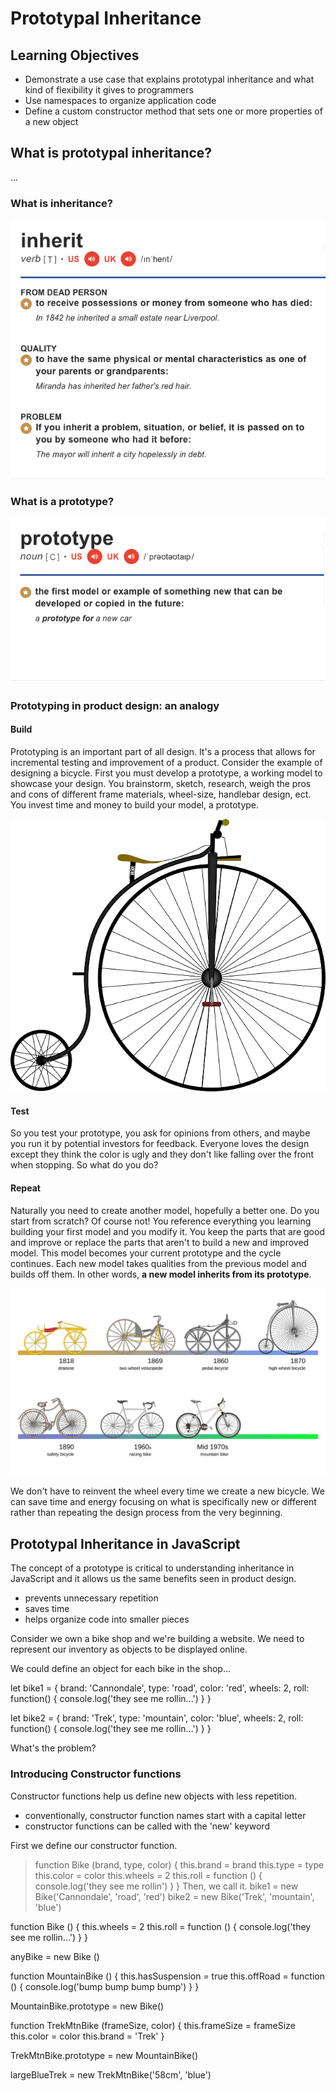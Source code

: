 # Prototypal Inheritance

## Learning Objectives
- Demonstrate a use case that explains prototypal inheritance and what kind of flexibility it gives to programmers
- Use namespaces to organize application code
- Define a custom constructor method that sets one or more properties of a new object

## What is prototypal inheritance?
...
### What is inheritance?
![alt text](./images/inheritance_def.png "inheritance definitions")

### What is a prototype?

![alt text](./images/prototype_def.png "prototype definition")

### Prototyping in product design: an analogy
#### Build
Prototyping is an important part of all design. It's a process that allows for incremental testing and improvement of a product. Consider the example of designing a bicycle. First you must develop a prototype, a working model to showcase your design. You brainstorm, sketch, research, weigh the pros and cons of different frame materials, wheel-size, handlebar design, ect. You invest time and money to build your model, a prototype.

![alt text](./images/highwheel_bike.png "highwheel bike")

#### Test
So you test your prototype, you ask for opinions from others, and maybe you run it by potential investors for feedback. Everyone loves the design except they think the color is ugly and they don't like falling over the front when stopping. So what do you do? 

#### Repeat
Naturally you need to create another model, hopefully a better one. Do you start from scratch? Of course not! You reference everything you learning building your first model and you modify it. You keep the parts that are good and improve or replace the parts that aren't to build a new and improved model. This model becomes your current prototype and the cycle continues. Each new model takes qualities from the previous model and builds off them. In other words, __a new model inherits from its prototype__. 

![alt text](./images/bicycle_evolution.svg "evolution of the bicycle")

We don't have to reinvent the wheel every time we create a new bicycle. We can save time and energy focusing on what is specifically new or different rather than repeating the design process from the very beginning.

## Prototypal Inheritance in JavaScript

The concept of a prototype is critical to understanding inheritance in JavaScript and it allows us the same benefits seen in product design.
- prevents unnecessary repetition
- saves time
- helps organize code into smaller pieces

Consider we own a bike shop and we're building a website. We need to represent our inventory as objects to be displayed online.

We could define an object for each bike in the shop...

let bike1 = {
  brand: 'Cannondale',
  type: 'road',
  color: 'red',
  wheels: 2,
	roll: function() {
    console.log('they see me rollin...')
  }
}

let bike2 = {
  brand: 'Trek',
  type: 'mountain',
  color: 'blue',
  wheels: 2,
	roll: function() {
    console.log('they see me rollin...')
  }
}

What's the problem?

### Introducing Constructor functions

Constructor functions help us define new objects with less repetition.
- conventionally, constructor function names start with a capital letter
- constructor functions can be called with the 'new' keyword

First we define our constructor function.
>function Bike (brand, type, color) {
>  this.brand = brand
>  this.type = type
>  this.color = color
>  this.wheels = 2
>  this.roll = function () {
>    console.log('they see me rollin')
>  }
>} 
Then, we call it.
>bike1 = new Bike('Cannondale', 'road', 'red')
>bike2 = new Bike('Trek', 'mountain', 'blue')


function Bike () {
	this.wheels = 2
	this.roll = function () {
		console.log('they see me rollin...')
    }
}

anyBike = new Bike ()

function MountainBike () {
	this.hasSuspension = true
	this.offRoad = function () {
		console.log('bump bump bump bump')
    }
}

MountainBike.prototype = new Bike()

function TrekMtnBike (frameSize, color) {
	this.frameSize = frameSize
	this.color = color
	this.brand = 'Trek'
}

TrekMtnBike.prototype = new MountainBike()

largeBlueTrek = new TrekMtnBike('58cm', 'blue')

